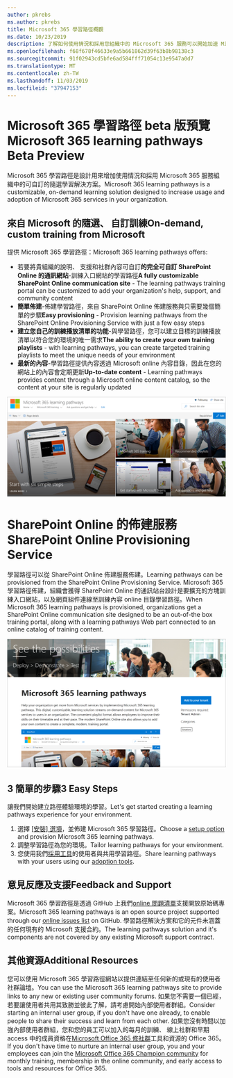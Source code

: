 ```yaml
---
author: pkrebs
ms.author: pkrebs
title: Microsoft 365 學習路徑概觀
ms.date: 10/23/2019
description: 了解如何使用情況和採用您組織中的 Microsoft 365 服務可以開始加速 Microsoft 365 學習路徑。 學習路徑包含自訂 SharePoint Online 網頁組件和新式 SharePoint Online 的通訊訓練網站輕鬆地佈建至 Microsoft 365 租用戶。
ms.openlocfilehash: f68f678f46633e9a5b661862d39f63b8b98138c3
ms.sourcegitcommit: 91f02943cd5bfe6ad584fff71054c13e9547a0d7
ms.translationtype: MT
ms.contentlocale: zh-TW
ms.lasthandoff: 11/03/2019
ms.locfileid: "37947153"
---
```

# <a name="microsoft-365-learning-pathways-beta-preview"></a><span data-ttu-id="d7830-104">Microsoft 365 學習路徑 beta 版預覽</span><span class="sxs-lookup"><span data-stu-id="d7830-104">Microsoft 365 learning pathways Beta Preview</span></span>
<span data-ttu-id="d7830-105">Microsoft 365 學習路徑是設計用來增加使用情況和採用 Microsoft 365 服務組織中的可自訂的隨選學習解決方案。</span><span class="sxs-lookup"><span data-stu-id="d7830-105">Microsoft 365 learning pathways is a customizable, on-demand learning solution designed to increase usage and adoption of Microsoft 365 services in your organization.</span></span>  

## <a name="on-demand-custom-training-from-microsoft"></a><span data-ttu-id="d7830-106">來自 Microsoft 的隨選、 自訂訓練</span><span class="sxs-lookup"><span data-stu-id="d7830-106">On-demand, custom training from Microsoft</span></span>

<span data-ttu-id="d7830-107">提供 Microsoft 365 學習路徑：</span><span class="sxs-lookup"><span data-stu-id="d7830-107">Microsoft 365 learning pathways offers:</span></span>

- <span data-ttu-id="d7830-108">若要將貴組織的說明、 支援和社群內容可自訂**的完全可自訂 SharePoint Online 的通訊網站**-訓練入口網站的學習路徑</span><span class="sxs-lookup"><span data-stu-id="d7830-108">**A fully customizable SharePoint Online communication site** - The learning pathways training portal can be customized to add your organization's help, support, and community content</span></span>
- <span data-ttu-id="d7830-109">**簡單佈建**-佈建學習路徑，來自 SharePoint Online 佈建服務與只需要幾個簡單的步驟</span><span class="sxs-lookup"><span data-stu-id="d7830-109">**Easy provisioning** - Provision learning pathways from the SharePoint Online Provisioning Service with just a few easy steps</span></span>
- <span data-ttu-id="d7830-110">**建立您自己的訓練播放清單的功能**-與學習路徑，您可以建立目標的訓練播放清單以符合您的環境的唯一需求</span><span class="sxs-lookup"><span data-stu-id="d7830-110">**The ability to create your own training playlists** - with learning pathways, you can create targeted training playlists to meet the unique needs of your environment</span></span>
- <span data-ttu-id="d7830-111">**最新的內容**-學習路徑提供內容透過 Microsoft online 內容目錄，因此在您的網站上的內容會定期更新</span><span class="sxs-lookup"><span data-stu-id="d7830-111">**Up-to-date content** - Learning pathways provides content through a Microsoft online content catalog, so the content at your site is regularly updated</span></span>

![cg introducing.png](media/cg-introducing.png)

# <a name="sharepoint-online-provisioning-service"></a><span data-ttu-id="d7830-113">SharePoint Online 的佈建服務</span><span class="sxs-lookup"><span data-stu-id="d7830-113">SharePoint Online Provisioning Service</span></span> 
<span data-ttu-id="d7830-114">學習路徑可以從 SharePoint Online 佈建服務佈建。</span><span class="sxs-lookup"><span data-stu-id="d7830-114">Learning pathways can be provisioned from the SharePoint Online Provisioning Service.</span></span> <span data-ttu-id="d7830-115">Microsoft 365 學習路徑佈建，組織會獲得 SharePoint Online 的通訊站台設計是要擴充的方塊訓練入口網站，以及網頁組件連線至訓練內容 online 目錄學習路徑。</span><span class="sxs-lookup"><span data-stu-id="d7830-115">When Microsoft 365 learning pathways is provisioned, organizations get a SharePoint Online communication site designed to be an out-of-the box training portal, along with a learning pathways Web part connected to an online catalog of training content.</span></span> 

![cg provision.png](media/cg-provision.png)

## <a name="3-easy-steps"></a><span data-ttu-id="d7830-117">3 簡單的步驟</span><span class="sxs-lookup"><span data-stu-id="d7830-117">3 Easy Steps</span></span>
<span data-ttu-id="d7830-118">讓我們開始建立路徑體驗環境的學習。</span><span class="sxs-lookup"><span data-stu-id="d7830-118">Let's get started creating a learning pathways experience for your environment.</span></span>
1. <span data-ttu-id="d7830-119">選擇 [[安裝] 選項](custom_setupoptions.md)，並佈建 Microsoft 365 學習路徑。</span><span class="sxs-lookup"><span data-stu-id="d7830-119">Choose a [setup option](custom_setupoptions.md) and provision Microsoft 365 learning pathways.</span></span>  
2. <span data-ttu-id="d7830-120">調整學習路徑為您的環境。</span><span class="sxs-lookup"><span data-stu-id="d7830-120">Tailor learning pathways for your environment.</span></span>
3. <span data-ttu-id="d7830-121">您使用我們[採用工具](driveadoption.md)的使用者與共用學習路徑。</span><span class="sxs-lookup"><span data-stu-id="d7830-121">Share learning pathways with your users using our [adoption tools](driveadoption.md).</span></span>

## <a name="feedback-and-support"></a><span data-ttu-id="d7830-122">意見反應及支援</span><span class="sxs-lookup"><span data-stu-id="d7830-122">Feedback and Support</span></span>

<span data-ttu-id="d7830-123">Microsoft 365 學習路徑是透過 GitHub 上我們[online 問題清單](https://aka.ms/CustomLearningHelp)支援開放原始碼專案。</span><span class="sxs-lookup"><span data-stu-id="d7830-123">Microsoft 365 learning pathways is an open source project supported through our [online issues list](https://aka.ms/CustomLearningHelp) on GitHub.</span></span> <span data-ttu-id="d7830-124">學習路徑解決方案和它的元件未涵蓋的任何現有的 Microsoft 支援合約。</span><span class="sxs-lookup"><span data-stu-id="d7830-124">The learning pathways solution and it's components are not covered by any existing Microsoft support contract.</span></span>  

## <a name="additional-resources"></a><span data-ttu-id="d7830-125">其他資源</span><span class="sxs-lookup"><span data-stu-id="d7830-125">Additional Resources</span></span>
<span data-ttu-id="d7830-126">您可以使用 Microsoft 365 學習路徑網站以提供連結至任何新的或現有的使用者社群論壇。</span><span class="sxs-lookup"><span data-stu-id="d7830-126">You can use the Microsoft 365 learning pathways site to provide links to any new or existing user community forums.</span></span> <span data-ttu-id="d7830-127">如果您不需要一個已經，若要讓使用者共用其致勝並彼此了解，請考慮開始內部使用者群組。</span><span class="sxs-lookup"><span data-stu-id="d7830-127">Consider starting an internal user group, if you don't have one already, to enable people to share their success and learn from each other.</span></span>  <span data-ttu-id="d7830-128">如果您沒有時間以加強內部使用者群組，您和您的員工可以加入的每月的訓練、 線上社群和早期 access 中的成員資格在[Microsoft Office 365 修社群](https://aka.ms/O365Champions)工具和資源的 Office 365。</span><span class="sxs-lookup"><span data-stu-id="d7830-128">If you don't have time to nurture an internal user group, you and your employees can join the [Microsoft Office 365 Champion community](https://aka.ms/O365Champions) for monthly training, membership in the online community, and early access to tools and resources for Office 365.</span></span>